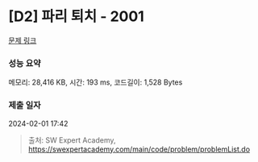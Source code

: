 # [D2] 파리 퇴치 - 2001 

[문제 링크](https://swexpertacademy.com/main/code/problem/problemDetail.do?contestProbId=AV5PzOCKAigDFAUq) 

### 성능 요약

메모리: 28,416 KB, 시간: 193 ms, 코드길이: 1,528 Bytes

### 제출 일자

2024-02-01 17:42



> 출처: SW Expert Academy, https://swexpertacademy.com/main/code/problem/problemList.do